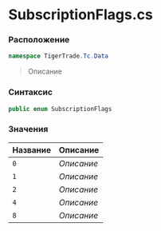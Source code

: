 
# SubscriptionFlags.cs
### Расположение
```csharp
namespace TigerTrade.Tc.Data
```



> Описание

### Синтаксис
```csharp
public enum SubscriptionFlags
```


### Значения
| Название | Описание |
| --- | --- |
| `0` | *Описание* |
| `1` | *Описание* |
| `2` | *Описание* |
| `4` | *Описание* |
| `8` | *Описание* |



